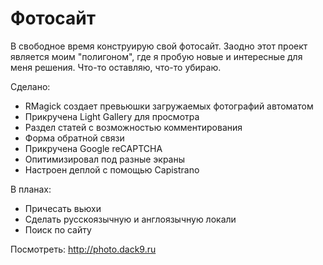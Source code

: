 # Фотосайт

В свободное время конструирую свой фотосайт. Заодно этот проект является моим "полигоном", где я пробую новые и интересные для меня решения. Что-то оставляю, что-то убираю.

Сделано:
* RMagick создает превьюшки загружаемых фотографий автоматом
* Прикручена Light Gallery для просмотра
* Раздел статей с возможностью комментирования
* Форма обратной связи
* Прикручена Google reCAPTCHA
* Опитимизировал под разные экраны
* Настроен деплой с помощью Capistrano

В планах:
* Причесать вьюхи
* Сделать русскоязычную и англоязычную локали
* Поиск по сайту

Посмотреть:
http://photo.dack9.ru
